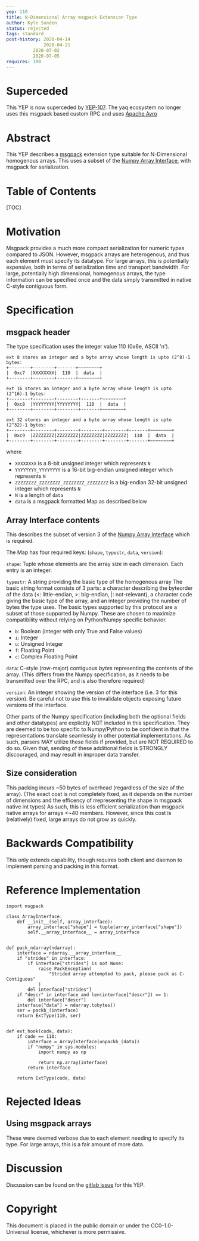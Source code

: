 ```yaml
---
yep: 110
title: N-Dimensional Array msgpack Extension Type
author: Kyle Sunden
status: rejected
tags: standard
post-history: 2020-04-14
              2020-04-21
	      2020-07-02
	      2020-07-05
requires: 100
---
```


# Superceded

This YEP is now superceded by [YEP-107](../107).
The yaq ecosystem no longer uses this msgpack based custom RPC and uses [Apache Avro](https://avro.apache.org)


# Abstract

This YEP describes a [msgpack](https://msgpack.org) extension type suitable for N-Dimensional homogenous arrays.
This uses a subset of the [Numpy Array Interface](https://docs.scipy.org/doc/numpy/reference/arrays.interface.html), with msgpack for serialization.

# Table of Contents

[TOC]

# Motivation

Msgpack provides a much more compact serialization for numeric types compared to JSON.
However, msgpack arrays are heterogenous, and thus each element must specify its datatype.
For large arrays, this is potentially expensive, both in terms of serialization time and transport bandwidth.
For large, potentially high dimensional, homogenous arrays, the type information can be specified once and the data simply transmitted in native C-style contiguous form.

# Specification

## msgpack header

The type specification uses the integer value 110 (0x6e, ASCII 'n').

```
ext 8 stores an integer and a byte array whose length is upto (2^8)-1 bytes:
+--------+--------+-------+~~~~~~~~+
|  0xc7  |XXXXXXXX|  110  |  data  |
+--------+--------+-------+~~~~~~~~+

ext 16 stores an integer and a byte array whose length is upto (2^16)-1 bytes:
+--------+--------+--------+-------+~~~~~~~~+
|  0xc8  |YYYYYYYY|YYYYYYYY|  110  |  data  |
+--------+--------+--------+-------+~~~~~~~~+

ext 32 stores an integer and a byte array whose length is upto (2^32)-1 bytes:
+--------+--------+--------+--------+--------+-------+~~~~~~~~+
|  0xc9  |ZZZZZZZZ|ZZZZZZZZ|ZZZZZZZZ|ZZZZZZZZ|  110  |  data  |
+--------+--------+--------+--------+--------+-------+~~~~~~~~+
```

where
* `XXXXXXXX` is a 8-bit unsigned integer which represents `N`
* `YYYYYYYY_YYYYYYYY` is a 16-bit big-endian unsigned integer which represents `N`
* `ZZZZZZZZ_ZZZZZZZZ_ZZZZZZZZ_ZZZZZZZZ` is a big-endian 32-bit unsigned integer which represents `N`
* `N` is a length of `data`
* `data` is a msgpack formatted Map as described below

## Array Interface contents

This describes the subset of version 3 of the [Numpy Array Interface](https://docs.scipy.org/doc/numpy/reference/arrays.interface.html) which is required.

The Map has four required keys: (`shape`, `typestr`, `data`, `version`):

`shape`: Tuple whose elements are the array size in each dimension. Each entry is an integer.

`typestr`: A string providing the basic type of the homogenous array The basic string format consists of 3 parts: a character describing the byteorder of the data (<: little-endian, >: big-endian, |: not-relevant), a character code giving the basic type of the array, and an integer providing the number of bytes the type uses.
The basic types supported by this protocol are a subset of those supported by Numpy.
These are chosen to maximize compatibility without relying on Python/Numpy specific behavior.

- `b`: Boolean (integer with only True and False values)
- `i`: Integer
- `u`: Unsigned Integer
- `f`: Floating Point
- `c`: Complex Floating Point

`data`: C-style (row-major) contiguous *bytes* representing the contents of the array. (This differs from the Numpy specification, as it needs to be transmitted over the RPC, and is also therefore required)

`version`: An integer showing the version of the interface (i.e. 3 for this version). Be careful not to use this to invalidate objects exposing future versions of the interface.

Other parts of the Numpy specification (including both the optional fields and other datatypes) are explicitly NOT included in this specification.
They are deemed to be too specific to Numpy/Python to be confident in that the representations translate seamlessly in other potential implementations.
As such, parsers MAY utilize these fields if provided, but are NOT REQUIRED to do so.
Given that, sending of these additional fields is STRONGLY discouraged, and may result in improper data transfer.

## Size consideration

This packing incurs ~50 bytes of overhead (regardless of the size of the array).
(The exact cost is not completely fixed, as it depends on the number of dimensions and the efficency of rrepresenting the shape in msgpack native int types)
As such, this is less efficient serialization than msgpack native arrays for arrays <~40 members.
However, since this cost is (relatively) fixed, large arrays do not grow as quickly.

# Backwards Compatibility

This only extends capability, though requires both client and daemon to implement parsing and packing in this format.

# Reference Implementation

```
import msgpack

class ArrayInterface:
    def __init__(self, array_interface):
        array_interface["shape"] = tuple(array_interface["shape"])
        self.__array_interface__ = array_interface


def pack_ndarray(ndarray):
    interface = ndarray.__array_interface__
    if "strides" in interface:
        if interface["strides"] is not None:
            raise PackException(
                "Strided array attempted to pack, please pack as C-Contiguous"
            )
        del interface["strides"]
    if "descr" in interface and len(interface["descr"]) == 1:
        del interface["descr"]
    interface["data"] = ndarray.tobytes()
    ser = packb_(interface)
    return ExtType(110, ser)


def ext_hook(code, data):
    if code == 110:
        interface = ArrayInterface(unpackb_(data))
        if "numpy" in sys.modules:
            import numpy as np

            return np.array(interface)
        return interface

    return ExtType(code, data)
```

# Rejected Ideas

## Using msgpack arrays

These were deemed verbose due to each element needing to specify its type.
For large arrays, this is a fair amount of more data.

# Discussion

Discussion can be found on the [gitlab issue](https://gitlab.com/yaq/yeps/-/issues/6) for this YEP.

# Copyright

This document is placed in the public domain or under the
CC0-1.0-Universal license, whichever is more permissive.
